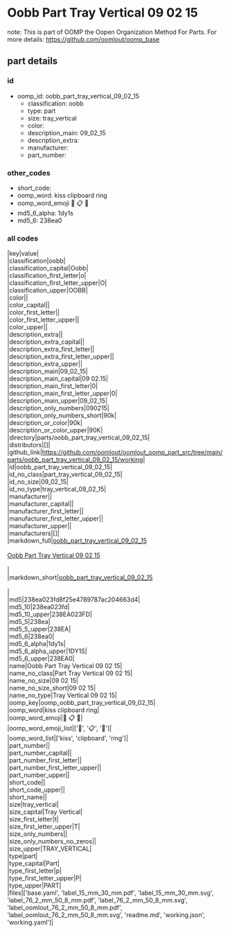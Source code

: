 # Oobb Part Tray Vertical 09 02 15  

note: This is part of OOMP the Oopen Organization Method For Parts. For more details: https://github.com/oomlout/oomp_base

##  part details





### id
* oomp_id: oobb_part_tray_vertical_09_02_15
  * classification: oobb
  * type: part
  * size: tray_vertical
  * color: 
  * description_main: 09_02_15
  * description_extra: 
  * manufacturer: 
  * part_number: 

### other_codes
* short_code: 
* oomp_word: kiss clipboard ring
* oomp_word_emoji :kiss: :clipboard: :ring:
* md5_6_alpha: 1dy1s
* md5_6: 238ea0

### all codes 
|key|value|  
|classification|oobb|  
|classification_capital|Oobb|  
|classification_first_letter|o|  
|classification_first_letter_upper|O|  
|classification_upper|OOBB|  
|color||  
|color_capital||  
|color_first_letter||  
|color_first_letter_upper||  
|color_upper||  
|description_extra||  
|description_extra_capital||  
|description_extra_first_letter||  
|description_extra_first_letter_upper||  
|description_extra_upper||  
|description_main|09_02_15|  
|description_main_capital|09 02.15|  
|description_main_first_letter|0|  
|description_main_first_letter_upper|0|  
|description_main_upper|09_02_15|  
|description_only_numbers|090215|  
|description_only_numbers_short|90k|  
|description_or_color|90k|  
|description_or_color_upper|90K|  
|directory|parts/oobb_part_tray_vertical_09_02_15|  
|distributors|[]|  
|github_link|https://github.com/oomlout/oomlout_oomp_part_src/tree/main/parts/oobb_part_tray_vertical_09_02_15/working|  
|id|oobb_part_tray_vertical_09_02_15|  
|id_no_class|part_tray_vertical_09_02_15|  
|id_no_size|09_02_15|  
|id_no_type|tray_vertical_09_02_15|  
|manufacturer||  
|manufacturer_capital||  
|manufacturer_first_letter||  
|manufacturer_first_letter_upper||  
|manufacturer_upper||  
|manufacturers|[]|  
|markdown_full|[oobb_part_tray_vertical_09_02_15](https://github.com/oomlout/oomlout_oomp_part_src/tree/main/parts/oobb_part_tray_vertical_09_02_15/working)<br>[](https://github.com/oomlout/oomlout_oomp_part_src/tree/main/parts/oobb_part_tray_vertical_09_02_15/working)<br>[Oobb Part Tray Vertical 09 02 15](https://github.com/oomlout/oomlout_oomp_part_src/tree/main/parts/oobb_part_tray_vertical_09_02_15/working)<br><br>|  
|markdown_short|[oobb_part_tray_vertical_09_02_15](https://github.com/oomlout/oomlout_oomp_part_src/tree/main/parts/oobb_part_tray_vertical_09_02_15/working)<br><br>|  
|md5|238ea023fd8f25e4789787ac204663d4|  
|md5_10|238ea023fd|  
|md5_10_upper|238EA023FD|  
|md5_5|238ea|  
|md5_5_upper|238EA|  
|md5_6|238ea0|  
|md5_6_alpha|1dy1s|  
|md5_6_alpha_upper|1DY1S|  
|md5_6_upper|238EA0|  
|name|Oobb Part Tray Vertical 09 02 15|  
|name_no_class|Part Tray Vertical 09 02 15|  
|name_no_size|09 02 15|  
|name_no_size_short|09 02 15|  
|name_no_type|Tray Vertical 09 02 15|  
|oomp_key|oomp_oobb_part_tray_vertical_09_02_15|  
|oomp_word|kiss clipboard ring|  
|oomp_word_emoji|:kiss: :clipboard: :ring:|  
|oomp_word_emoji_list|[':kiss:', ':clipboard:', ':ring:']|  
|oomp_word_list|['kiss', 'clipboard', 'ring']|  
|part_number||  
|part_number_capital||  
|part_number_first_letter||  
|part_number_first_letter_upper||  
|part_number_upper||  
|short_code||  
|short_code_upper||  
|short_name||  
|size|tray_vertical|  
|size_capital|Tray Vertical|  
|size_first_letter|t|  
|size_first_letter_upper|T|  
|size_only_numbers||  
|size_only_numbers_no_zeros||  
|size_upper|TRAY_VERTICAL|  
|type|part|  
|type_capital|Part|  
|type_first_letter|p|  
|type_first_letter_upper|P|  
|type_upper|PART|  
|files|['base.yaml', 'label_15_mm_30_mm.pdf', 'label_15_mm_30_mm.svg', 'label_76_2_mm_50_8_mm.pdf', 'label_76_2_mm_50_8_mm.svg', 'label_oomlout_76_2_mm_50_8_mm.pdf', 'label_oomlout_76_2_mm_50_8_mm.svg', 'readme.md', 'working.json', 'working.yaml']|  
